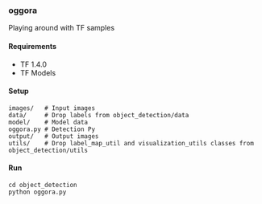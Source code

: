 ### oggora

Playing around with TF samples

#### Requirements

- TF 1.4.0
- TF Models

#### Setup

```
images/   # Input images 
data/     # Drop labels from object_detection/data
model/    # Model data 
oggora.py # Detection Py
output/   # Output images 
utils/    # Drop label_map_util and visualization_utils classes from object_detection/utils
```

#### Run

```
cd object_detection
python oggora.py
```



